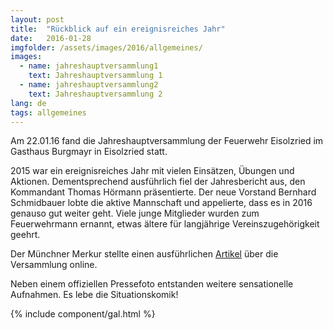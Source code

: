 ```yaml
---
layout: post
title:  "Rückblick auf ein ereignisreiches Jahr"
date:   2016-01-28
imgfolder: /assets/images/2016/allgemeines/
images:
  - name: jahreshauptversammlung1
    text: Jahreshauptversammlung 1
  - name: jahreshauptversammlung2
    text: Jahreshauptversammlung 2
lang: de
tags: allgemeines
---
```


Am 22.01.16 fand die Jahreshauptversammlung der Feuerwehr Eisolzried im Gasthaus Burgmayr in Eisolzried statt.

2015 war ein ereignisreiches Jahr mit vielen Einsätzen, Übungen und Aktionen. Dementsprechend ausführlich fiel der Jahresbericht aus, den Kommandant Thomas Hörmann präsentierte. Der neue Vorstand Bernhard Schmidbauer lobte die aktive Mannschaft und appelierte, dass es in 2016 genauso gut weiter geht. Viele junge Mitglieder wurden zum Feuerwehrmann ernannt, etwas ältere für langjährige Vereinszugehörigkeit geehrt.

Der Münchner Merkur stellte einen ausführlichen [Artikel][artikel] über die Versammlung online.

[artikel]: http://www.merkur.de/lokales/dachau/landkreis/jahresversammlung-feuerwehr-eisolzried-neues-fahrzeug-wird-sehnsuechtig-erwartet-6072202.html

Neben einem offiziellen Pressefoto entstanden weitere sensationelle Aufnahmen. Es lebe die Situationskomik!

{% include component/gal.html %}

